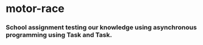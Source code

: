 # motor-race
### School assignment testing our knowledge using asynchronous programming using Task and Task<T>. 
